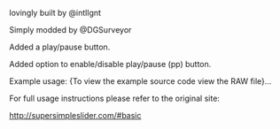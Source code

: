 lovingly built by @intllgnt

Simply modded by @DGSurveyor

Added a play/pause button.

Added option to enable/disable play/pause (pp) button.

Example usage:
{To view the example source code view the RAW file}...
<script>
//OPTIONS
jQuery(function($) {
$('.slider').sss({
slideShow : true, // Set to false to prevent SSS from automatically animating.
startOn : 0, // Slide to display first. Uses array notation (0 = first slide).
transition : 1000, // Length (in milliseconds) of the fade transition.
speed : 6000, // Slideshow speed in milliseconds.
arrows: true, // Set to false to hide navigation arrows.
pp: true // Set to false to hide Play/Pause button.
});
});
</script>

For full usage instructions please refer to the original site:

http://supersimpleslider.com/#basic
